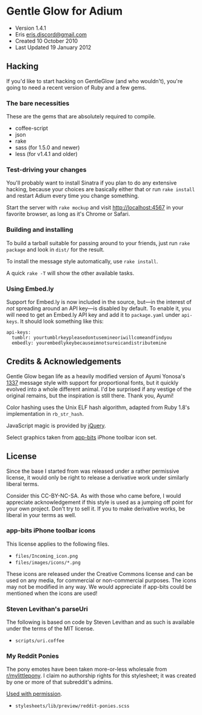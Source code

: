 # Gentle Glow for Adium

* Version 1.4.1
* Eris <eris.discord@gmail.com>
* Created 10 October 2010
* Last Updated 19 January 2012

## Hacking

If you'd like to start hacking on GentleGlow (and who wouldn't), you're going to need a recent version of Ruby and a few gems.

### The bare necessities

These are the gems that are absolutely required to compile.

* coffee-script
* json
* rake
* sass (for 1.5.0 and newer)
* less (for v1.4.1 and older)

### Test-driving your changes

You'll probably want to install Sinatra if you plan to do any extensive hacking, because your choices are basically either that or run `rake install` and restart Adium every time you change something.

Start the server with `rake mockup` and visit <http://localhost:4567> in your favorite browser, as long as it's Chrome or Safari.

### Building and installing

To build a tarball suitable for passing around to your friends, just run `rake package` and look in `dist/` for the result.

To install the message style automatically, use `rake install`.

A quick `rake -T` will show the other available tasks.

### Using Embed.ly

Support for Embed.ly is now included in the source, but—in the interest of
_not_ spreading around an API key—is disabled by default. To enable it, you
will need to get an Embed.ly API key and add it to `package.yaml` under
`api-keys`. It should look something like this:

    api-keys:
      tumblr: yourtumblrkeypleasedontusemineoriwillcomeandfindyou
      embedly: yourembedlykeybecauseimnotsureicandistributemine

## Credits & Acknowledgements

Gentle Glow began life as a heavily modified version of Ayumi Yonosa's
[1337][] message style with support for proportional fonts, but it quickly
evolved into a whole different animal. I'd be surprised if any vestige of the
original remains, but the inspiration is still there. Thank you, Ayumi!

Color hashing uses the Unix ELF hash algorithm, adapted from Ruby 1.8's
implementation in `rb_str_hash`.

JavaScript magic is provided by [jQuery][].

Select graphics taken from [app-bits][] iPhone toolbar icon set.

## License

Since the base I started from was released under a rather permissive license,
it would only be right to release a derivative work under similarly liberal
terms.

Consider this CC-BY-NC-SA. As with those who came before, I would appreciate
acknowledgement if this style is used as a jumping off point for your own
project. Don't try to sell it. If you to make derivative works, be liberal in
your terms as well.

### app-bits iPhone toolbar icons

This license applies to the following files.

* `files/Incoming_icon.png`
* `files/images/icons/*.png`

These icons are released under the Creative Commons license and can be used
on any media, for commercial or non-commercial purposes. The icons may not be
modified in any way. We would appreciate if app-bits could be mentioned when
the icons are used!

### Steven Levithan's parseUri

The following is based on code by Steven Levithan and as such is available
under the terms of the MIT license.

* `scripts/uri.coffee`

### My Reddit Ponies

The pony emotes have been taken more-or-less wholesale from
[r/mylittlepony][]. I claim no authorship rights for this stylesheet; it was
created by one or more of that subreddit's admins.

[Used with permission][ponythread].

* `stylesheets/lib/preview/reddit-ponies.scss`

[1337]: http://www.adiumxtras.com/index.php?a=xtras&xtra_id=4042
[app-bits]: http://app-bits.com/
[jQuery]: http://jquery.com
[ponythread]: http://www.reddit.com/r/mylittlepony/comments/km0gz/rmylittlepony_admins_under_what_terms_am_i/
[r/mylittlepony]: http://www.reddit.com/r/mylittlepony
